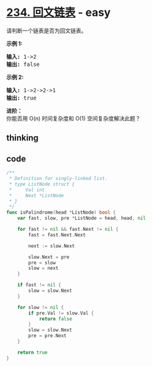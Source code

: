 # [234. 回文链表](https://leetcode-cn.com/problems/palindrome-linked-list/) - easy

<p>请判断一个链表是否为回文链表。</p>

<p><strong>示例 1:</strong></p>

<pre><strong>输入:</strong> 1-&gt;2
<strong>输出:</strong> false</pre>

<p><strong>示例 2:</strong></p>

<pre><strong>输入:</strong> 1-&gt;2-&gt;2-&gt;1
<strong>输出:</strong> true
</pre>

<p><strong>进阶：</strong><br>
你能否用&nbsp;O(n) 时间复杂度和 O(1) 空间复杂度解决此题？</p>


## thinking

## code

```go
/**
 * Definition for singly-linked list.
 * type ListNode struct {
 *     Val int
 *     Next *ListNode
 * }
 */
func isPalindrome(head *ListNode) bool {
    var fast, slow, pre *ListNode = head, head, nil

	for fast != nil && fast.Next != nil {
		fast = fast.Next.Next

		next := slow.Next

		slow.Next = pre
		pre = slow
		slow = next
	}

	if fast != nil {
		slow = slow.Next
	}

	for slow != nil {
		if pre.Val != slow.Val {
			return false
		}
		slow = slow.Next
		pre = pre.Next
	}

	return true
}
```
